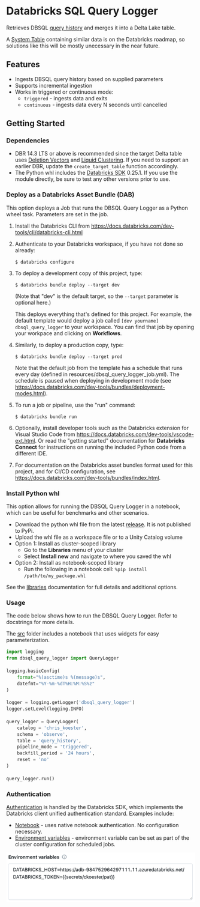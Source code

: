 # Databricks SQL Query Logger

Retrieves DBSQL [query history](https://docs.databricks.com/api/workspace/queryhistory/list) and merges it into a Delta Lake table.

A [System Table](https://docs.databricks.com/en/administration-guide/system-tables/index.html) containing similar data is on the Databricks roadmap, so solutions like this will be mostly unecessary in the near future.

## Features
- Ingests DBSQL query history based on supplied parameters
- Supports incremental ingestion
- Works in triggered or continuous mode:
    - `triggered` - ingests data and exits
    - `continuous` - ingests data every N seconds until cancelled

## Getting Started

### Dependencies

* DBR 14.3 LTS or above is recommended since the target Delta table uses [Deletion Vectors](https://docs.databricks.com/en/delta/deletion-vectors.html) and [Liquid Clustering](https://docs.databricks.com/en/delta/clustering.html). If you need to support an earlier DBR, update the `create_target_table` function accordingly.
* The Python whl includes the [Databricks SDK](https://docs.databricks.com/en/dev-tools/sdk-python.html) 0.25.1. If you use the module directly, be sure to test any other versions prior to use.

### Deploy as a Databricks Asset Bundle (DAB)
This option deploys a Job that runs the DBSQL Query Logger as a Python wheel task. Parameters are set in the job.

1. Install the Databricks CLI from https://docs.databricks.com/dev-tools/cli/databricks-cli.html

2. Authenticate to your Databricks workspace, if you have not done so already:
    ```
    $ databricks configure
    ```

3. To deploy a development copy of this project, type:
    ```
    $ databricks bundle deploy --target dev
    ```
    (Note that "dev" is the default target, so the `--target` parameter
    is optional here.)

    This deploys everything that's defined for this project.
    For example, the default template would deploy a job called
    `[dev yourname] dbsql_query_logger` to your workspace.
    You can find that job by opening your workpace and clicking on **Workflows**.

4. Similarly, to deploy a production copy, type:
   ```
   $ databricks bundle deploy --target prod
   ```

   Note that the default job from the template has a schedule that runs every day
   (defined in resources/dbsql_query_logger_job.yml). The schedule
   is paused when deploying in development mode (see
   https://docs.databricks.com/dev-tools/bundles/deployment-modes.html).

5. To run a job or pipeline, use the "run" command:
   ```
   $ databricks bundle run
   ```

6. Optionally, install developer tools such as the Databricks extension for Visual Studio Code from
   https://docs.databricks.com/dev-tools/vscode-ext.html. Or read the "getting started" documentation for
   **Databricks Connect** for instructions on running the included Python code from a different IDE.

7. For documentation on the Databricks asset bundles format used
   for this project, and for CI/CD configuration, see
   https://docs.databricks.com/dev-tools/bundles/index.html.

### Install Python whl
This option allows for running the DBSQL Query Logger in a notebook, which can be useful for benchmarks and other scenarios.

- Download the python whl file from the latest [release](https://github.com/chris-koester-db/dbsql_query_logger/releases). It is not published to PyPi.
- Upload the whl file as a workspace file or to a Unity Catalog volume
- Option 1: Install as cluster-scoped library
    - Go to the **Libraries** menu of your cluster
    - Select **Install new** and navigate to where you saved the whl
- Option 2: Install as notebook-scoped library
    - Run the following in a notebook cell: `%pip install /path/to/my_package.whl`

See the [libraries](https://docs.databricks.com/en/libraries/index.html) documentation for full details and additional options.

### Usage

The code below shows how to run the DBSQL Query Logger. Refer to docstrings for more details.

The [src](src) folder includes a notebook that uses widgets for easy parameterization.

```python
import logging
from dbsql_query_logger import QueryLogger

logging.basicConfig(
    format="%(asctime)s %(message)s",
    datefmt="%Y-%m-%dT%H:%M:%S%z"
)

logger = logging.getLogger('dbsql_query_logger')
logger.setLevel(logging.INFO)

query_logger = QueryLogger(
    catalog = 'chris_koester',
    schema = 'observe',
    table = 'query_history',
    pipeline_mode = 'triggered',
    backfill_period = '24 hours',
    reset = 'no'
)

query_logger.run()
```

### Authentication
[Authentication](https://docs.databricks.com/en/dev-tools/sdk-python.html#authenticate-the-databricks-sdk-for-python-with-your-databricks-account-or-workspace) is handled by the Databricks SDK, which implements the Databricks client unified authentication standard. Examples include:
- [Notebook](https://docs.databricks.com/en/dev-tools/sdk-python.html#use-the-databricks-sdk-for-python-from-a-databricks-notebook) - uses native notebook authentication. No configuration necessary.
- [Environment variables](https://docs.databricks.com/en/dev-tools/auth/index.html#environment-variables-and-fields-for-client-unified-authentication) - environment variable can be set as part of the cluster configuration for scheduled jobs.

<img src="./assets/img/environment_variables.png" />